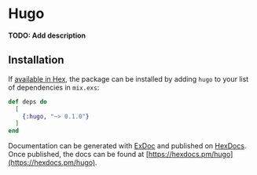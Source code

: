 # Hugo

**TODO: Add description**

## Installation

If [available in Hex](https://hex.pm/docs/publish), the package can be installed
by adding `hugo` to your list of dependencies in `mix.exs`:

```elixir
def deps do
  [
    {:hugo, "~> 0.1.0"}
  ]
end
```

Documentation can be generated with [ExDoc](https://github.com/elixir-lang/ex_doc)
and published on [HexDocs](https://hexdocs.pm). Once published, the docs can
be found at [https://hexdocs.pm/hugo](https://hexdocs.pm/hugo).

